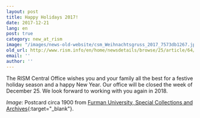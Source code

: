 ```yaml
---
layout: post
title: Happy Holidays 2017!
date: 2017-12-21
lang: en
post: true
category: new_at_rism
image: "/images/news-old-website/csm_Weihnachtsgruss_2017_7573db1267.jpg"
old_url: http://www.rism.info/en/home/newsdetails/browse/25/article/64/happy-holidays-2017.html
email: ''
author: ''
---
```

The RISM Central Office wishes you and your family all the best for a festive holiday season and a happy New Year. Our office will be closed the week of December 25. We look forward to working with you again in 2018.

_Image_: Postcard circa 1900 from [Furman University, Special Collections and Archives](http://cdm16821.contentdm.oclc.org/cdm/ref/collection/p16821coll9/id/767){:target="_blank"}.